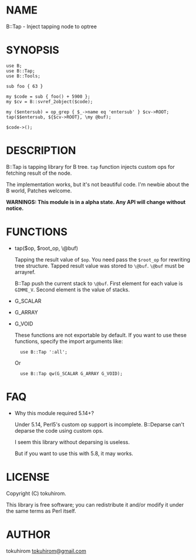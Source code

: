 # NAME

B::Tap - Inject tapping node to optree

# SYNOPSIS

    use B;
    use B::Tap;
    use B::Tools;

    sub foo { 63 }

    my $code = sub { foo() + 5900 };
    my $cv = B::svref_2object($code);

    my ($entersub) = op_grep { $_->name eq 'entersub' } $cv->ROOT;
    tap($$entersub, ${$cv->ROOT}, \my @buf);

    $code->();

# DESCRIPTION

B::Tap is tapping library for B tree. `tap` function injects custom ops for fetching result of the node.

The implementation works, but it's not beautiful code. I'm newbie about the B world, Patches welcome.

__WARNINGS: This module is in a alpha state. Any API will change without notice.__

# FUNCTIONS

- tap($op, $root\_op, \\@buf)

    Tapping the result value of `$op`. You need pass the `$root_op` for rewriting tree structure. Tapped result value was stored to `\@buf`. `\@buf` must be arrayref.

    B::Tap push the current stack to `\@buf`. First element for each value is `GIMME_V`. Second element is the value of stacks.

- G\_SCALAR
- G\_ARRAY
- G\_VOID

    These functions are not exportable by default. If you want to use these functions, specify the import arguments like:

        use B::Tap ':all';

    Or

        use B::Tap qw(G_SCALAR G_ARRAY G_VOID);

# FAQ

- Why this module required 5.14+?

    Under 5.14, Perl5's custom op support is incomplete. B::Deparse can't deparse the code using custom ops.

    I seem this library without deparsing is useless.

    But if you want to use this with 5.8, it may works.

# LICENSE

Copyright (C) tokuhirom.

This library is free software; you can redistribute it and/or modify
it under the same terms as Perl itself.

# AUTHOR

tokuhirom <tokuhirom@gmail.com>
